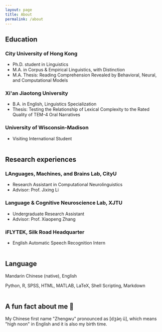 ```yaml
---
layout: page
title: About
permalink: /about
---
```


## Education
### City University of Hong Kong
- Ph.D. student in Linguistics
- M.A. in Corpus & Empirical Linguistics, with Distinction
- M.A. Thesis: Reading Comprehension Revealed by Behavioral, Neural, and Computational Models

### Xi'an Jiaotong University
-  B.A. in English, Linguistics Specialization
-  Thesis: Testing the Relationship of Lexical Complexity to the Rated Quality of TEM-4 Oral Narratives

### University of Wisconsin-Madison
- Visiting International Student
<br><br>

## Research experiences
### LAnguages, Machines, and Brains Lab, CityU
-  Research Assistant in Computational Neurolinguistics
- Advisor: Prof. Jixing Li

### Language & Cognitive Neuroscience Lab, XJTU
-  Undergraduate Research Assistant
- Advisor: Prof. Xiaopeng Zhang

### iFLYTEK, Silk Road Headquarter
- English Automatic Speech Recognition Intern
<br><br>

## Language
Mandarin Chinese (native), English

Python, R, SPSS, HTML, MATLAB, LaTeX, Shell Scripting, Markdown
<br><br>

## A fun fact about me 🥳
My Chinese first name "Zhengwu" pronounced as [dʒə̀ŋ ǔ], which means "high noon" in English and it is also my birth time.  
